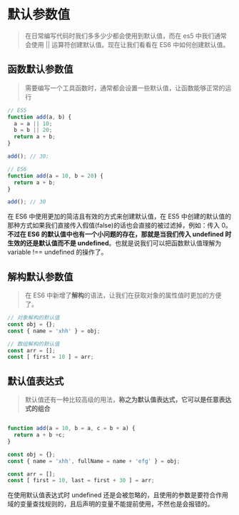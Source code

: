 # 默认参数值
> 在日常编写代码时我们多多少少都会使用到默认值，而在 es5 中我们通常会使用 || 运算符创建默认值。现在让我们看看在 ES6 中如何创建默认值。

## 函数默认参数值
> 需要编写一个工具函数时，通常都会设置一些默认值，让函数能够正常的运行

```js
// ES5
function add(a, b) {
  a = a || 10;
  b = b || 20;
  return a + b;
}

add(); // 30;

// ES6
function add(a = 10, b = 20) {
  return a + b;
}

add(); // 30

```

在 ES6 中使用更加的简洁且有效的方式来创建默认值，在 ES5 中创建的默认值的那种方式如果我们直接传入假值(false)的话也会直接的被过滤掉，例如：传入 0。
**不过在 ES6 的默认值中也有一个小问题的存在，那就是当我们传入 undefined 时生效的还是默认值而不是 undefined**。也就是说我们可以把函数默认值理解为 variable !== undefined 的操作了。

## 解构默认参数值
> 在 ES6 中新增了**解构**的语法，让我们在获取对象的属性值时更加的方便了。

```js
// 对象解构的默认值
const obj = {};
const { name = 'xhh' } = obj;

// 数组解构的默认值
const arr = [];
const [ first = 10 ] = arr;

```

## 默认值表达式
> 默认值还有一种比较高级的用法，**称之为默认值表达式，它可以是任意表达式的组合**

```js

function add(a = 10, b = a, c = b + a) {
  return a + b +c;
}

const obj = {};
const { name = 'xhh', fullName = name + 'efg' } = obj;

const arr = [];
const [ first = 10, last = first + 30 ] = arr;

```
在使用默认值表达式时 undefined 还是会被忽略的，且使用的参数是要符合作用域的变量查找规则的，且后声明的变量不能提前使用，不然也是会报错的。